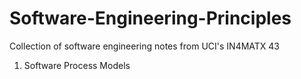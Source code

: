 # Software-Engineering-Principles
Collection of software engineering notes from UCI's IN4MATX 43

1. Software Process Models
